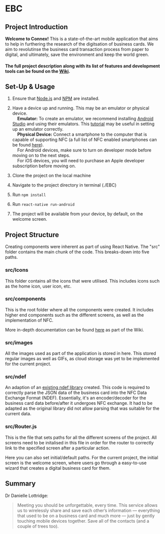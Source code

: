 # EBC

## Project Introduction

**Welcome to Connex!** This is a state-of-the-art mobile application that aims to help in furthering the research of the digitsation of business cards. We aim to revolutinse the business card transaction process from paper to digital, and ultimately, save the environment and keep the world green. 

#### The full project description along with its list of features and development tools can be found on the [Wiki](https://github.com/harrylimp/EBC/wiki).

## Set-Up & Usage

1. Ensure that [Node.js](https://nodejs.org/en/) and [NPM](https://www.npmjs.com/) are installed.

2. Have a device up and running. This may be an emulator or physical device.
<br/>&nbsp;&nbsp;&nbsp;&nbsp;**Emulator:** To create an emulator, we recommend installing [Android Studio](https://developer.android.com/studio/) and using their emulators. This [tutorial](https://developer.android.com/studio/run/managing-avds) may be useful in setting up an emulator correctly.
<br/>&nbsp;&nbsp;&nbsp;&nbsp;**Physical Device:** Connect a smartphone to the computer that is capable of supporting NFC (a full list of NFC enabled smartphones can be found [here](https://www.unitag.io/nfc/is-my-phone-compatible-with-nfc)). 
<br/>&nbsp;&nbsp;&nbsp;&nbsp;For Android devices, make sure to turn on developer mode before moving on to the next steps. 
<br/>&nbsp;&nbsp;&nbsp;&nbsp;For iOS devices, you will need to purchase an Apple developer subscription before moving on.

3. Clone the project on the local machine

4. Navigate to the project directory in terminal (./EBC)

5. Run `npm install` 

6. Run `react-native run-android` 

7. The project will be available from your device, by default, on the welcome screen.

## Project Structure

Creating components were inherent as part of using React Native. The "src" folder contains the main chunk of the code. This breaks-down into five paths.

### src/Icons
This folder contains all the icons that were utilised. This includes icons such as the home icon, user icon, etc.

### src/components
This is the root folder where all the components were created. It includes higher end components such as the different screens, as well as the implementation of NFC. 

More in-depth documentation can be found [here](https://github.com/harrylimp/EBC/wiki/Project-Structure) as part of the Wiki.

### src/images
All the images used as part of the application is stored in here. This stored regular images as well as GIFs, as cloud storage was yet to be implemented for the current project.

### src/ndef
An adaption of an [existing ndef library](https://www.npmjs.com/package/ndef) created. This code is required to correctly parse the JSON data of the business card into the NFC Data Exchange Format (NDEF). Essentially, it's an encoder/decoder for the business card data before/after it undergoes NFC exchange. It had to be adapted as the original library did not allow parsing that was suitable for the current data.

### src/Router.js
This is the file that sets paths for all the different screens of the project. All screens need to be initalised in this file in order for the router to correctly link to the specified screen after a particular action. 

Here you can also set initial/default paths. For the current project, the initial screen is the welcome screen, where users go through a easy-to-use wizard that creates a digital business card for them.

## Summary
Dr Danielle Lottridge:
> Meeting you should be unforgettable, every time. This service allows us to wirelessly share and save each other’s information — everything that used to be on a business card and much more — just by gently touching mobile devices together. Save all of the contacts (and a couple of trees too). 
